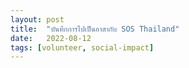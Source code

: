 ```yaml
---
layout: post
title:  "บันทึกการไปเป็นอาสากับ SOS Thailand"
date:   2022-08-12
tags: [volunteer, social-impact]
---
```


